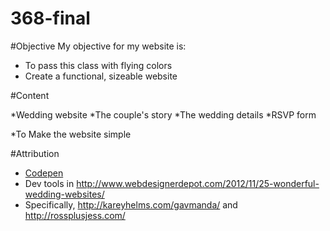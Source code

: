 368-final
=========

#Objective
My objective for my website is:

* To pass this class with flying colors
* Create a functional, sizeable website

#Content

*Wedding website
*The couple's story
*The wedding details
*RSVP form

*To Make the website simple

#Attribution

* [Codepen](http://codepen.io)
* Dev tools in http://www.webdesignerdepot.com/2012/11/25-wonderful-wedding-websites/
* Specifically, http://kareyhelms.com/gavmanda/ and http://rossplusjess.com/
